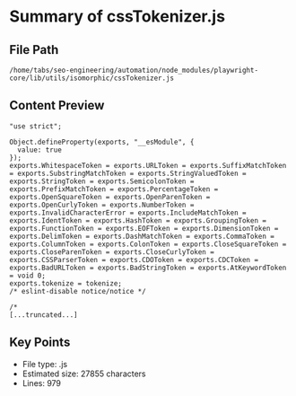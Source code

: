 # Summary of cssTokenizer.js
  
## File Path
`/home/tabs/seo-engineering/automation/node_modules/playwright-core/lib/utils/isomorphic/cssTokenizer.js`

## Content Preview
```
"use strict";

Object.defineProperty(exports, "__esModule", {
  value: true
});
exports.WhitespaceToken = exports.URLToken = exports.SuffixMatchToken = exports.SubstringMatchToken = exports.StringValuedToken = exports.StringToken = exports.SemicolonToken = exports.PrefixMatchToken = exports.PercentageToken = exports.OpenSquareToken = exports.OpenParenToken = exports.OpenCurlyToken = exports.NumberToken = exports.InvalidCharacterError = exports.IncludeMatchToken = exports.IdentToken = exports.HashToken = exports.GroupingToken = exports.FunctionToken = exports.EOFToken = exports.DimensionToken = exports.DelimToken = exports.DashMatchToken = exports.CommaToken = exports.ColumnToken = exports.ColonToken = exports.CloseSquareToken = exports.CloseParenToken = exports.CloseCurlyToken = exports.CSSParserToken = exports.CDOToken = exports.CDCToken = exports.BadURLToken = exports.BadStringToken = exports.AtKeywordToken = void 0;
exports.tokenize = tokenize;
/* eslint-disable notice/notice */

/*
[...truncated...]
```

## Key Points
- File type: .js
- Estimated size: 27855 characters
- Lines: 979
